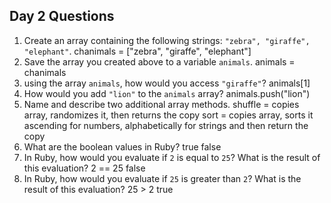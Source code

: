 ## Day 2 Questions

1. Create an array containing the following strings: `"zebra", "giraffe", "elephant"`.
chanimals = ["zebra", "giraffe", "elephant"]
2. Save the array you created above to a variable `animals`.
animals = chanimals
3. using the array `animals`, how would you access `"giraffe"`?
animals[1]
4. How would you add `"lion"` to the `animals` array?
animals.push("lion")
5. Name and describe two additional array methods.
shuffle = copies array, randomizes it, then returns the copy
sort = copies array, sorts it ascending for numbers, alphabetically for strings
and then return the copy
6. What are the boolean values in Ruby?
true
false
7. In Ruby, how would you evaluate if `2` is equal to `25`? What is the result of this evaluation?
2 == 25
false
8. In Ruby, how would you evaluate if `25` is greater than `2`? What is the result of this evaluation?
25 > 2
true
